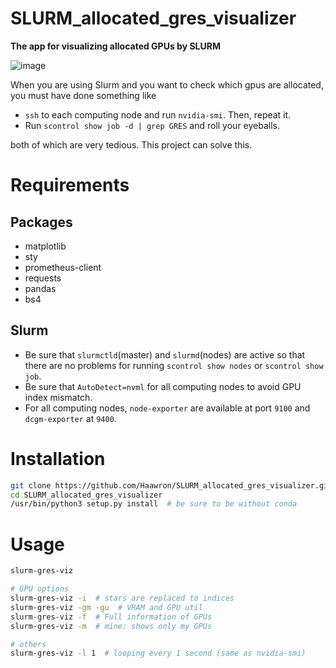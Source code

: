 # SLURM_allocated_gres_visualizer
**The app for visualizing allocated GPUs by SLURM**

![image](https://user-images.githubusercontent.com/25451196/222977415-c8b992e6-d46d-4856-9a26-558505e64956.png)

When you are using Slurm and you want to check which gpus are allocated, you must have done something like
- `ssh` to each computing node and run `nvidia-smi`. Then, repeat it.
- Run `scontrol show job -d | grep GRES` and roll your eyeballs.


both of which are very tedious. This project can solve this.

# Requirements

## Packages
- matplotlib
- sty
- prometheus-client
- requests
- pandas
- bs4

## Slurm
- Be sure that `slurmctld`(master) and `slurmd`(nodes) are active so that there are no problems for running `scontrol show nodes` or `scontrol show job`.
- Be sure that `AutoDetect=nvml` for all computing nodes to avoid GPU index mismatch.
- For all computing nodes, `node-exporter` are available at port `9100` and `dcgm-exporter` at `9400`.

# Installation
```bash
git clone https://github.com/Haawron/SLURM_allocated_gres_visualizer.git
cd SLURM_allocated_gres_visualizer
/usr/bin/python3 setup.py install  # be sure to be without conda
```

# Usage
```bash
slurm-gres-viz

# GPU options
slurm-gres-viz -i  # stars are replaced to indices
slurm-gres-viz -gm -gu  # VRAM and GPU util
slurm-gres-viz -f  # Full information of GPUs
slurm-gres-viz -m  # mine: shows only my GPUs

# others
slurm-gres-viz -l 1  # looping every 1 second (same as nvidia-smi)
```

